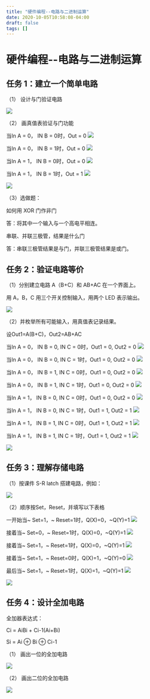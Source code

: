 ```yaml
---
title: "硬件编程--电路与二进制运算"
date: 2020-10-05T10:58:08-04:00
draft: false
tags: []
---
```


# 硬件编程--电路与二进制运算

## 任务 1：建立一个简单电路

（1） 设计与门验证电路

![](http://stugeek.gitee.io/stu-geek/post/experiment3-image/1.png)

（2） 画真值表验证与门功能

当In A = 0， IN B = 0时，Out = 0
![](http://stugeek.gitee.io/stu-geek/post/experiment3-image/2.png)

当In A = 0， IN B = 1时，Out = 0
![](http://stugeek.gitee.io/stu-geek/post/experiment3-image/3.png)

当In A = 1， IN B = 0时，Out = 0
![](http://stugeek.gitee.io/stu-geek/post/experiment3-image/4.png)

当In A = 1， IN B = 1时，Out = 1
![](http://stugeek.gitee.io/stu-geek/post/experiment3-image/5.png)

![](http://stugeek.gitee.io/stu-geek/post/experiment3-image/23.png)

（3）选做题：

如何用 XOR 门作非门

答：将其中一个输入与一个高电平相连。

串联、并联三极管，结果是什么门

答：串联三极管结果是与门，并联三极管结果是或门。

## 任务 2：验证电路等价

（1）分别建立电路 A（B+C）和 AB+AC 在一个界面上。

用 A，B，C 用三个开关控制输入，用两个 LED 表示输出。

![](http://stugeek.gitee.io/stu-geek/post/experiment3-image/6.png)

（2）并枚举所有可能输入，用真值表记录结果。

设Out1=A(B+C)，Out2=AB+AC

当In A = 0， IN B = 0, IN C = 0时，Out1 = 0, Out2 = 0
![](http://stugeek.gitee.io/stu-geek/post/experiment3-image/7.png)

当In A = 0， IN B = 0, IN C = 1时，Out1 = 0, Out2 = 0
![](http://stugeek.gitee.io/stu-geek/post/experiment3-image/8.png)

当In A = 0， IN B = 1, IN C = 0时，Out1 = 0, Out2 = 0
![](http://stugeek.gitee.io/stu-geek/post/experiment3-image/9.png)

当In A = 0， IN B = 1, IN C = 1时，Out1 = 0, Out2 = 0
![](http://stugeek.gitee.io/stu-geek/post/experiment3-image/10.png)

当In A = 1， IN B = 0, IN C = 0时，Out1 = 0, Out2 = 0
![](http://stugeek.gitee.io/stu-geek/post/experiment3-image/11.png)

当In A = 1， IN B = 0, IN C = 1时，Out1 = 1, Out2 = 1
![](http://stugeek.gitee.io/stu-geek/post/experiment3-image/12.png)

当In A = 1， IN B = 1, IN C = 0时，Out1 = 1, Out2 = 1
![](http://stugeek.gitee.io/stu-geek/post/experiment3-image/13.png)

当In A = 1， IN B = 1, IN C = 1时，Out1 = 1, Out2 = 1
![](http://stugeek.gitee.io/stu-geek/post/experiment3-image/14.png)

![](http://stugeek.gitee.io/stu-geek/post/experiment3-image/24.png)

## 任务 3：理解存储电路

（1）按课件 S-R latch 搭建电路，例如：

![](http://stugeek.gitee.io/stu-geek/post/experiment3-image/15.png)

（2）顺序按Set，Reset，并填写以下表格

一开始当~ Set=1，~ Reset=1时，Q(X)=0，~Q(Y)=1
![](http://stugeek.gitee.io/stu-geek/post/experiment3-image/16.png)

接着当~ Set=0，~ Reset=1时，Q(X)=0，~Q(Y)=1
![](http://stugeek.gitee.io/stu-geek/post/experiment3-image/17.png)

接着当~ Set=1，~ Reset=1时，Q(X)=0，~Q(Y)=1
![](http://stugeek.gitee.io/stu-geek/post/experiment3-image/18.png)

接着当~ Set=1，~ Reset=0时，Q(X)=1，~Q(Y)=0
![](http://stugeek.gitee.io/stu-geek/post/experiment3-image/19.png)

最后当~ Set=1，~ Reset=1时，Q(X)=1，~Q(Y)=1
![](http://stugeek.gitee.io/stu-geek/post/experiment3-image/20.png)

![](http://stugeek.gitee.io/stu-geek/post/experiment3-image/25.png)

## 任务 4：设计全加电路

全加器表达式：

Ci = AiBi + Ci-1(Ai+Bi)

Si = Ai ⊕ Bi ⊕ Ci-1

（1） 画出一位的全加电路 

![](http://stugeek.gitee.io/stu-geek/post/experiment3-image/21.png)

（2） 画出二位的全加电路

![](http://stugeek.gitee.io/stu-geek/post/experiment3-image/22.png)
